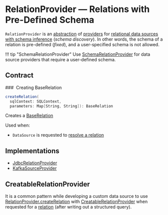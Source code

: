 # RelationProvider &mdash; Relations with Pre-Defined Schema

`RelationProvider` is an [abstraction](#contract) of [providers](#implementations) for [relational data sources with schema inference](#createRelation) (_schema discovery_). In other words, the schema of a relation is pre-defined (_fixed_), and a user-specified schema is not allowed.

!!! tip "SchemaRelationProvider"
    Use [SchemaRelationProvider](SchemaRelationProvider.md) for data source providers that require a user-defined schema.

## Contract

### <span id="createRelation"> Creating BaseRelation

```scala
createRelation(
  sqlContext: SQLContext,
  parameters: Map[String, String]): BaseRelation
```

Creates a [BaseRelation](BaseRelation.md)

Used when:

* `DataSource` is requested to [resolve a relation](DataSource.md#resolveRelation)

## Implementations

* [JdbcRelationProvider](jdbc/JdbcRelationProvider.md)
* [KafkaSourceProvider](kafka/KafkaSourceProvider.md)

## CreatableRelationProvider

It is a common pattern while developing a custom data source to use [RelationProvider.createRelation](#createRelation) with [CreatableRelationProvider](CreatableRelationProvider.md) when requested for a [relation](CreatableRelationProvider.md#createRelation) (after writing out a structured query).
